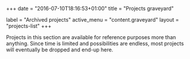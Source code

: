 +++
date = "2016-07-10T18:16:53+01:00"
title = "Projects graveyard"

label = "Archived projects"
active_menu = "content.graveyard"
layout = "projects-list"
+++


Projects in this section are available for reference purposes more than anything.
Since time is limited and possibilities are endless, most projects will eventually be dropped and end-up here.
